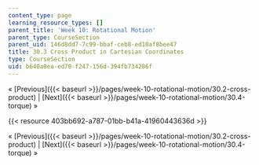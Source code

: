 ```yaml
---
content_type: page
learning_resource_types: []
parent_title: 'Week 10: Rotational Motion'
parent_type: CourseSection
parent_uid: 146d8dd7-7c99-bbaf-ceb8-ed10af8bee47
title: 30.3 Cross Product in Cartesian Coordinates
type: CourseSection
uid: b640a0ea-ed70-f247-156d-394fb734286f
---
```


« [Previous]({{< baseurl >}}/pages/week-10-rotational-motion/30.2-cross-product) | [Next]({{< baseurl >}}/pages/week-10-rotational-motion/30.4-torque) »

{{< resource 403bb692-a787-01bb-b41a-41960443636d >}}

« [Previous]({{< baseurl >}}/pages/week-10-rotational-motion/30.2-cross-product) | [Next]({{< baseurl >}}/pages/week-10-rotational-motion/30.4-torque) »